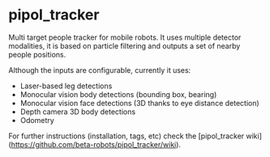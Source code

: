 pipol_tracker
=============

Multi target people tracker for mobile robots. It uses multiple detector modalities, it is based on particle filtering and outputs a set of nearby people positions.

Although the inputs are configurable, currently it uses:

* Laser-based leg detections
* Monocular vision body detections (bounding box, bearing)
* Monocular vision face detections (3D thanks to eye distance detection)
* Depth camera 3D body detections
* Odometry

For further instructions (installation, tags, etc) check the [pipol_tracker wiki] (https://github.com/beta-robots/pipol_tracker/wiki).
